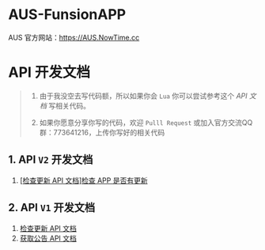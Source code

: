 # AUS-FunsionAPP
AUS 官方网站：https://AUS.NowTime.cc

# API 开发文档
> 1. 由于我没空去写代码额，所以如果你会 `Lua` 你可以尝试参考这个 *API 文档* 写相关代码。
>
> 2. 如果你愿意分享你写的代码，欢迎 `Pulll Request` 或加入官方交流QQ群：773641216，上传你写好的相关代码

## 1. API `V2` 开发文档
 1. [[检查更新 API 文档]检查 APP 是否有更新](/V2/API_UPDATE.md)

## 2. API `V1` 开发文档
 1. [检查更新 API 文档](/V1/API_POST.md)
 2. [获取公告 API 文档](API_UPDATE.md)

